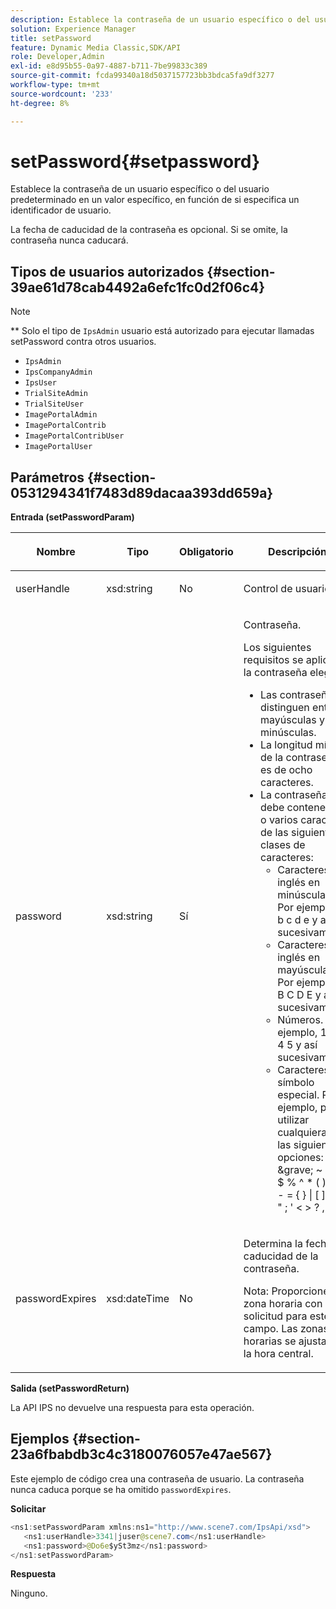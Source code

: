 ```yaml
---
description: Establece la contraseña de un usuario específico o del usuario predeterminado en un valor específico, en función de si especifica un identificador de usuario.
solution: Experience Manager
title: setPassword
feature: Dynamic Media Classic,SDK/API
role: Developer,Admin
exl-id: e8d95b55-0a97-4887-b711-7be99833c389
source-git-commit: fcda99340a18d5037157723bb3bdca5fa9df3277
workflow-type: tm+mt
source-wordcount: '233'
ht-degree: 8%

---
```


# setPassword{#setpassword}

Establece la contraseña de un usuario específico o del usuario predeterminado en un valor específico, en función de si especifica un identificador de usuario.

La fecha de caducidad de la contraseña es opcional. Si se omite, la contraseña nunca caducará.

## Tipos de usuarios autorizados {#section-39ae61d78cab4492a6efc1fc0d2f06c4}

>[!NOTE]
>
>** Solo el tipo de  `IpsAdmin` usuario está autorizado para ejecutar llamadas setPassword contra otros usuarios.

* `IpsAdmin`
* `IpsCompanyAdmin`
* `IpsUser`
* `TrialSiteAdmin`
* `TrialSiteUser`
* `ImagePortalAdmin`
* `ImagePortalContrib`
* `ImagePortalContribUser`
* `ImagePortalUser`

## Parámetros {#section-0531294341f7483d89dacaa393dd659a}

**Entrada (setPasswordParam)**

<table id="table_BF54512811344E0B979C5070354E8048"> 
 <thead> 
  <tr> 
   <th colname="col1" class="entry"> <p>Nombre </p> </th> 
   <th colname="col2" class="entry"> <p>Tipo </p> </th> 
   <th colname="col3" class="entry"> <p>Obligatorio </p> </th> 
   <th colname="col4" class="entry"> <p>Descripción </p> </th> 
  </tr> 
 </thead>
 <tbody> 
  <tr> 
   <td colname="col1"> <p> <span class="codeph"> <span class="varname"> userHandle  </span> </span> </p> </td> 
   <td colname="col2"> <p> <span class="codeph"> xsd:string </span> </p> </td> 
   <td colname="col3"> <p>No </p> </td> 
   <td colname="col4"> <p>Control de usuario. </p> </td> 
  </tr> 
  <tr> 
   <td colname="col1"> <p> <span class="codeph"> <span class="varname"> password  </span> </span> </p> </td> 
   <td colname="col2"> <p> <span class="codeph"> xsd:string  </span> </p> </td> 
   <td colname="col3"> <p>Sí </p> </td> 
   <td colname="col4"> <p>Contraseña. </p> <p>Los siguientes requisitos se aplican a la contraseña elegida: </p> <p> 
     <ul id="ul_E5BE3621127C476788412174584075B3"> 
      <li id="li_0132852AFD774659A0224C450F19418C">Las contraseñas distinguen entre mayúsculas y minúsculas. </li> 
      <li id="li_71224B3A89C8461AB689BAD383EC8CEA">La longitud mínima de la contraseña es de ocho caracteres. </li> 
      <li id="li_C21B6843EA734D1ABE0580185F775408">La contraseña debe contener uno o varios caracteres de las siguientes clases de caracteres: 
       <ul id="ul_D5D3911AD6214035BBD2AB8350A459C7"> 
        <li id="li_6E3F084100104F2CBCF130EF8852C7B7">Caracteres en inglés en minúsculas. Por ejemplo, <span class="codeph"> a b c d e </span> y así sucesivamente </li> 
        <li id="li_1FDED8D7348842BC857320D797D41217">Caracteres en inglés en mayúsculas. Por ejemplo, <span class="codeph"> A B C D E </span> y así sucesivamente. </li> 
        <li id="li_C3C4D5412AA749F3B78F37B2B696CF80">Números. Por ejemplo, <span class="codeph"> 1 2 3 4 5 </span> y así sucesivamente. </li> 
        <li id="li_2730798F26E74B878BEDE510CD06D8DD">Caracteres de símbolo especial. Por ejemplo, puede utilizar cualquiera de las siguientes opciones: <span class="codeph"> &amp;grave; ~ ! @ # $ % ^ * ( ) _ + - = { } | [ ] y \ : " ; ' &lt; &gt; ? , . / </span> </li> 
       </ul> </li> 
     </ul> </p> </td> 
  </tr> 
  <tr> 
   <td colname="col1"> <p> <span class="codeph"> <span class="varname"> passwordExpires  </span> </span> </p> </td> 
   <td colname="col2"> <p> <span class="codeph"> xsd:dateTime </span> </p> </td> 
   <td colname="col3"> <p>No </p> </td> 
   <td colname="col4"> <p>Determina la fecha de caducidad de la contraseña. <p>Nota:  Proporcione la zona horaria con la solicitud para este campo. Las zonas horarias se ajustan a la hora central. </p> </p> </td> 
  </tr> 
 </tbody> 
</table>

**Salida (setPasswordReturn)**

La API IPS no devuelve una respuesta para esta operación.

## Ejemplos {#section-23a6fbabdb3c4c3180076057e47ae567}

Este ejemplo de código crea una contraseña de usuario. La contraseña nunca caduca porque se ha omitido `passwordExpires`.

**Solicitar**

```java
<ns1:setPasswordParam xmlns:ns1="http://www.scene7.com/IpsApi/xsd">  
   <ns1:userHandle>3341|juser@scene7.com</ns1:userHandle> 
   <ns1:password>@Do6e$ySt3mz</ns1:password> 
</ns1:setPasswordParam>
```

**Respuesta**

Ninguno.
